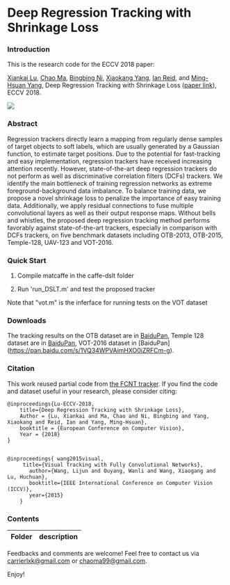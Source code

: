 
# Deep Regression Tracking with Shrinkage Loss

### Introduction

This is the research code for the ECCV 2018 paper: 

[Xiankai Lu](https://github.com/carrierlxk),  [Chao Ma](https://www.chaoma.info), [Bingbing Ni](https://scholar.google.com/citations?user=eUbmKwYAAAAJ&hl=en), [Xiaokang Yang](http://english.seiee.sjtu.edu.cn/english/detail/842_802.htm), [Ian Reid](https://cs.adelaide.edu.au/~ianr/), and [Ming-Hsuan Yang](http://faculty.ucmerced.edu/mhyang/), Deep Regression Tracking with Shrinkage Loss ([paper link](http://faculty.ucmerced.edu/mhyang/papers/eccv2018_rtsl.pdf)), ECCV 2018. 

![](../master/framework.png)

### Abstract
Regression trackers directly learn a mapping from regularly dense samples of target objects to soft labels, which are usually generated by a Gaussian function, to estimate target positions. Due to the potential for fast-tracking and easy implementation, regression trackers have received increasing attention recently. However, state-of-the-art deep regression trackers do not perform as well as discriminative correlation filters (DCFs) trackers. We identify the main bottleneck of training regression networks as extreme foreground-background data imbalance. To balance training data, we propose a novel shrinkage loss to penalize the importance of easy training data.  Additionally, we apply residual connections to fuse multiple convolutional layers as well as their output response maps. Without bells and whistles, the proposed deep regression tracking method performs favorably against state-of-the-art trackers, especially in comparison with DCFs trackers, on five benchmark datasets including OTB-2013, OTB-2015, Temple-128, UAV-123 and VOT-2016.

### Quick Start

1. Compile matcaffe in the caffe-dslt folder

2. Run 'run_DSLT.m' and test the proposed tracker

Note that "vot.m" is the inferface for running tests on the VOT dataset

### Downloads

The tracking results on the OTB dataset are in [BaiduPan](https://pan.baidu.com/s/1zqHDdNer9bnnq8NXCigrEw), Temple 128 dataset are in [BaiduPan](https://pan.baidu.com/s/1P5rYFWUBDCKQ4x_E9YNHgw), VOT-2016 dataset in [BaiduPan] (https://pan.baidu.com/s/1VQ34WPVAimHXO0iZRFCm-g). 

### Citation

This work reused partial code from [the FCNT tracker](https://github.com/scott89/FCNT). If you find the code and dataset useful in your research, please consider citing:


    @inproceedings{Lu-ECCV-2018,
        title={Deep Regression Tracking with Shrinkage Loss},
        Author = {Lu, Xiankai and Ma, Chao and Ni, Bingbing and Yang, Xiaokang and Reid, Ian and Yang, Ming-Hsuan},
        booktitle = {European Conference on Computer Vision},
        Year = {2018}
    }


    @inproceedings{ wang2015visual,
         title={Visual Tracking with Fully Convolutional Networks},
           author={Wang, Lijun and Ouyang, Wanli and Wang, Xiaogang and Lu, Huchuan},
           booktitle={IEEE International Conference on Computer Vision (ICCV)},
           year={2015}
        }


### Contents
|  Folder    | description |
| ---|---|

Feedbacks and comments are welcome! Feel free to contact us via [carrierlxk@gmail.com](mailto:carrierlxk@gmail.com) or [chaoma99@gmail.com](mailto:chaoma99@gmail.com).

Enjoy!
